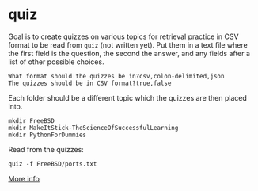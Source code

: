 quiz
====

Goal is to create quizzes on various topics for retrieval practice in CSV format to be read from `quiz` (not written yet).
Put them in a text file where the first field is the question, the second the answer, and any fields after a list of other possible choices.

```
What format should the quizzes be in?csv,colon-delimited,json
The quizzes should be in CSV format?true,false
```

Each folder should be a different topic which the quizzes are then placed into.

```
mkdir FreeBSD
mkdir MakeItStick-TheScienceOfSuccessfulLearning
mkdir PythonForDummies
```

Read from the quizzes:
```
quiz -f FreeBSD/ports.txt
```

[More info](http://www.amazon.com/Make-It-Stick-Successful-Learning/dp/0674729013)
